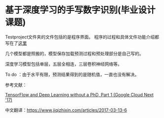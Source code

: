 # 基于深度学习的手写数字识别(毕业设计课题)
Testproject文件夹的文件包括的是程序界面。
程序的过程和具体文件功能介绍都写在了[这里](https://www.cnblogs.com/smonlky/articles/9259577.html)

几个模型都是照搬的，模型保存加载预测过程和预处理部分是自己写的。

深度学习模型包括单层，五层全相连，三层卷积神经网络等。

To do ：由于水平有限，预测结果得到的是随机值，一直也没有解决。

参考文献：

[TensorFlow and Deep Learning without a PhD, Part 1 (Google Cloud Next '17)](https://www.youtube.com/watch?v=u4alGiomYP4&list=PLzG0Ec8AXrW6C1azHg4iVfU-qlercK_Wt)

中文翻译：https://www.jiqizhixin.com/articles/2017-03-13-6
